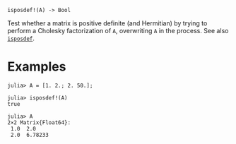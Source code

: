 ```
isposdef!(A) -> Bool
```

Test whether a matrix is positive definite (and Hermitian) by trying to perform a Cholesky factorization of `A`, overwriting `A` in the process. See also [`isposdef`](@ref).

# Examples

```jldoctest
julia> A = [1. 2.; 2. 50.];

julia> isposdef!(A)
true

julia> A
2×2 Matrix{Float64}:
 1.0  2.0
 2.0  6.78233
```

